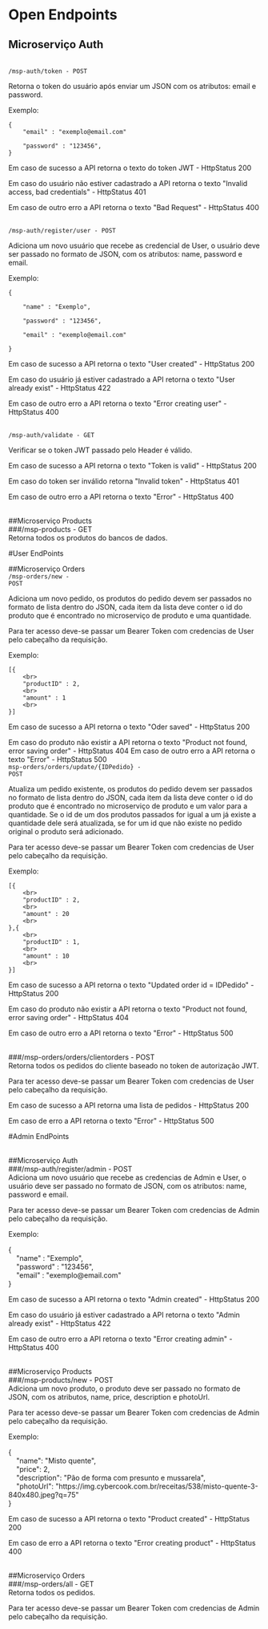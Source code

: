 # Open Endpoints

## Microserviço Auth

<br>
<code>/msp-auth/token - POST</code>
<p>
Retorna o token do usuário após enviar um JSON com os atributos: email e password.

Exemplo:
```
{
    "email" : "exemplo@email.com"
    
    "password" : "123456",
}
```

Em caso de sucesso a API retorna o texto do token JWT - HttpStatus 200

Em caso do usuário não estiver cadastrado a API retorna o texto "Invalid access, bad credentials" - HttpStatus 401

Em caso de outro erro a API retorna o texto "Bad Request" - HttpStatus 400

<br>
<code>/msp-auth/register/user - <span class="POST">POST</span></code>
<p>
	
Adiciona um novo usuário que recebe as credencial de User, o usuário deve ser passado no formato de JSON, com os atributos: name, password e email.

Exemplo:
```
{
	
    "name" : "Exemplo",
    
    "password" : "123456",
    
    "email" : "exemplo@email.com"
    
}
```

Em caso de sucesso a API retorna o texto "User created" - HttpStatus 200

Em caso do usuário já estiver cadastrado a API retorna o texto "User already exist" - HttpStatus 422

Em caso de outro erro a API retorna o texto "Error creating user" - HttpStatus 400


<br>
<code>/msp-auth/validate - <span class="GET">GET</span></code>

Verificar se o token JWT passado pelo Header é válido.

Em caso de sucesso a API retorna o texto "Token is valid" - HttpStatus 200

Em caso do token ser inválido retorna "Invalid token" - HttpStatus 401

Em caso de outro erro a API retorna o texto "Error" - HttpStatus 400

<br>
##Microserviço Products
<br>
###/msp-products - <span class="GET">GET</span>

<div class="divDetalhes">
Retorna todos os produtos do bancos de dados.
</div>

#User EndPoints


##Microserviço Orders
<br>
<code>/msp-orders/new - <span class="POST">POST</span></code>

Adiciona um novo pedido, os produtos do pedido devem ser passados no formato de lista dentro do JSON, cada item da lista deve conter o id do produto que é encontrado no microserviço de produto e uma quantidade.

Para ter acesso deve-se passar um Bearer Token com credencias de User pelo cabeçalho da requisição.


Exemplo:
```
[{
	<br>
    "productID" : 2,
	<br>
    "amount" : 1
	<br>
}]
```
Em caso de sucesso a API retorna o texto "Oder saved" - HttpStatus 200

Em caso do produto não existir a API retorna o texto "Product not found, error saving order" - HttpStatus 404
Em caso de outro erro a API retorna o texto "Error" - HttpStatus 500
<br>
<code>msp-orders/orders/update/{IDPedido} - <span class="POST">POST</span></code>

Atualiza um pedido existente, os produtos do pedido devem ser passados no formato de lista dentro do JSON, cada item da lista deve conter o id do produto que é encontrado no microserviço de produto e um valor para a quantidade. Se o id de um dos produtos passados for igual a um já existe a quantidade dele será atualizada, se for um id que não existe no pedido original o produto será adicionado.

Para ter acesso deve-se passar um Bearer Token com credencias de User pelo cabeçalho da requisição.

Exemplo:
```
[{
	<br>
    "productID" : 2,
	<br>
    "amount" : 20
	<br>
},{
	<br>
    "productID" : 1,
	<br>
    "amount" : 10
	<br>
}]
```
Em caso de sucesso a API retorna o texto "Updated order id = IDPedido" - HttpStatus 200

Em caso do produto não existir a API retorna o texto "Product not found, error saving order" - HttpStatus 404

Em caso de outro erro a API retorna o texto "Error" - HttpStatus 500

<br>
###/msp-orders/orders/clientorders - <span class="POST">POST</span>

<div class="divDetalhes">
Retorna todos os pedidos do cliente baseado no token de autorização JWT.
<p>
Para ter acesso deve-se passar um Bearer Token com credencias de User pelo cabeçalho da requisição.

<p>
	Em caso de sucesso a API retorna uma lista de pedidos - HttpStatus 200
<p>
Em caso de erro a API retorna o texto "Error" - HttpStatus 500
</div>

#Admin EndPoints

<br>
##Microserviço Auth
<br>
###/msp-auth/register/admin - <span class="POST">POST</span>

<div class="divDetalhes">
Adiciona um novo usuário que recebe as credencias de Admin e User, o usuário deve ser passado no formato de JSON, com os atributos: name, password e email.
<p>
Para ter acesso deve-se passar um Bearer Token com credencias de Admin pelo cabeçalho da requisição.

<p>
Exemplo:
<div class="divDetalhesCod">
{
	<br>
    "name" : "Exemplo",
    <br>
    "password" : "123456",
    <br>
    "email" : "exemplo@email.com"
    <br>
}
</div>
<p>
Em caso de sucesso a API retorna o texto "Admin created" - HttpStatus 200
<p>
Em caso do usuário já estiver cadastrado a API retorna o texto "Admin already exist" - HttpStatus 422
<p>
Em caso de outro erro a API retorna o texto "Error creating admin" - HttpStatus 400
</div>

<br>
##Microserviço Products
<br>
###/msp-products/new - <span class="POST">POST</span>

<div class="divDetalhes">
Adiciona um novo produto, o produto deve ser passado no formato de JSON, com os atributos, name, price, description e photoUrl.

<p>
Para ter acesso deve-se passar um Bearer Token com credencias de Admin pelo cabeçalho da requisição.

<p>
Exemplo:
<div class="divDetalhesCod">
{
	<br>
    "name": "Misto quente",
	<br>
    "price": 2,
	<br>
    "description": "Pão de forma com presunto e mussarela",
	<br>
    "photoUrl": "https://img.cybercook.com.br/receitas/538/misto-quente-3-840x480.jpeg?q=75"
	<br>
}
</div>
<p>
Em caso de sucesso a API retorna o texto "Product created" - HttpStatus 200
<p>
Em caso de erro a API retorna o  texto "Error creating product" - HttpStatus 400
</div>

<br>
##Microserviço Orders
<br>
###/msp-orders/all - <span class="GET">GET</span>

<div class="divDetalhes">
Retorna todos os pedidos.

<p>
Para ter acesso deve-se passar um Bearer Token com credencias de Admin pelo cabeçalho da requisição.

</div>



